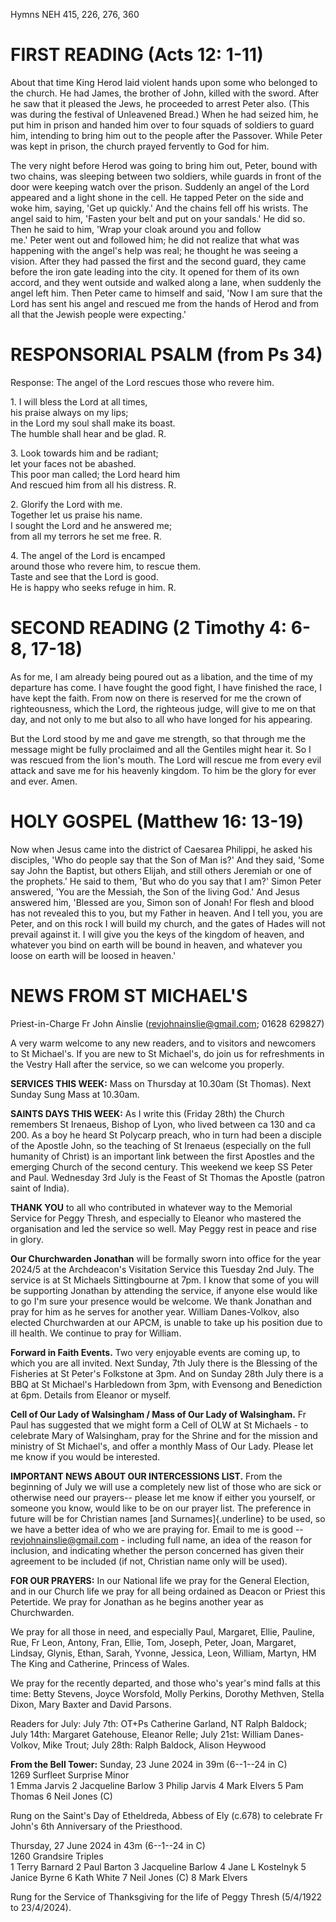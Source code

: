Hymns NEH 415, 226, 276, 360

# FIRST READING (Acts 12: 1-11)

About that time King Herod laid violent hands upon some who belonged to
the church. He had James, the brother of John, killed with the
sword. After he saw that it pleased the Jews, he proceeded to arrest
Peter also. (This was during the festival of Unleavened Bread.) When he
had seized him, he put him in prison and handed him over to four squads
of soldiers to guard him, intending to bring him out to the people after
the Passover. While Peter was kept in prison, the church prayed
fervently to God for him.

The very night before Herod was going to bring him out, Peter, bound
with two chains, was sleeping between two soldiers, while guards in
front of the door were keeping watch over the prison. Suddenly an angel
of the Lord appeared and a light shone in the cell. He tapped Peter on
the side and woke him, saying, 'Get up quickly.' And the chains fell off
his wrists. The angel said to him, 'Fasten your belt and put on your
sandals.' He did so. Then he said to him, 'Wrap your cloak around you
and follow me.' Peter went out and followed him; he did not realize that
what was happening with the angel's help was real; he thought he was
seeing a vision. After they had passed the first and the second guard,
they came before the iron gate leading into the city. It opened for them
of its own accord, and they went outside and walked along a lane, when
suddenly the angel left him. Then Peter came to himself and said, 'Now I
am sure that the Lord has sent his angel and rescued me from the hands
of Herod and from all that the Jewish people were expecting.'

# RESPONSORIAL PSALM (from Ps 34)

Response: The angel of the Lord rescues those who revere him.

1\. I will bless the Lord at all times,\
his praise always on my lips;\
in the Lord my soul shall make its boast.\
The humble shall hear and be glad. R.

3\. Look towards him and be radiant;\
let your faces not be abashed.\
This poor man called; the Lord heard him\
And rescued him from all his distress. R.

2\.  Glorify the Lord with me.\
Together let us praise his name.\
I sought the Lord and he answered me;\
from all my terrors he set me free. R.

4\. The angel of the Lord is encamped\
around those who revere him, to rescue them.\
Taste and see that the Lord is good.\
He is happy who seeks refuge in him. R.

# SECOND READING (2 Timothy 4: 6-8, 17-18)

As for me, I am already being poured out as a libation, and the time of
my departure has come. I have fought the good fight, I have finished the
race, I have kept the faith. From now on there is reserved for me the
crown of righteousness, which the Lord, the righteous judge, will give
to me on that day, and not only to me but also to all who have longed
for his appearing.

But the Lord stood by me and gave me strength, so that through me the
message might be fully proclaimed and all the Gentiles might hear it. So
I was rescued from the lion's mouth. The Lord will rescue me from every
evil attack and save me for his heavenly kingdom. To him be the glory
for ever and ever. Amen.

# HOLY GOSPEL (Matthew 16: 13-19)

Now when Jesus came into the district of Caesarea Philippi, he asked his
disciples, 'Who do people say that the Son of Man is?' And they said,
'Some say John the Baptist, but others Elijah, and still others Jeremiah
or one of the prophets.' He said to them, 'But who do you say that I
am?' Simon Peter answered, 'You are the Messiah, the Son of the living
God.' And Jesus answered him, 'Blessed are you, Simon son of Jonah! For
flesh and blood has not revealed this to you, but my Father in
heaven. And I tell you, you are Peter, and on this rock I will build my
church, and the gates of Hades will not prevail against it. I will give
you the keys of the kingdom of heaven, and whatever you bind on earth
will be bound in heaven, and whatever you loose on earth will be loosed
in heaven.'

# NEWS FROM ST MICHAEL'S

Priest-in-Charge Fr John Ainslie
([revjohnainslie@gmail.com](mailto:revjohnainslie@gmail.com);
01628 629827)

A very warm welcome to any new readers, and to visitors and
newcomers to St Michael's. If you are new to St Michael\'s, do join us
for refreshments in the Vestry Hall after the service, so we can welcome
you properly.

**SERVICES THIS WEEK:** Mass on Thursday at 10.30am (St Thomas). Next
Sunday Sung Mass at 10.30am.

**SAINTS DAYS THIS WEEK:** As I write this (Friday 28th) the Church
remembers St Irenaeus, Bishop of Lyon, who lived between ca 130 and
ca 200. As a boy he heard St Polycarp preach, who in turn had been a
disciple of the Apostle John, so the teaching of St Irenaeus (especially
on the full humanity of Christ) is an important link between the first
Apostles and the emerging Church of the second century. This weekend we
keep SS Peter and Paul. Wednesday 3rd July is the Feast of St
Thomas the Apostle (patron saint of India).

**THANK YOU** to all who contributed in whatever way to the Memorial
Service for Peggy Thresh, and especially to Eleanor who mastered the
organisation and led the service so well. May Peggy rest in peace and
rise in glory.

**Our Churchwarden Jonathan** will be formally sworn into office for the
year 2024/5 at the Archdeacon's Visitation Service this Tuesday 2nd
July. The service is at St Michaels Sittingbourne at 7pm. I know that
some of you will be supporting Jonathan by attending the service, if
anyone else would like to go I'm sure your presence would be welcome. We
thank Jonathan and pray for him as he serves for another year. William
Danes-Volkov, also elected Churchwarden at our APCM, is unable to take
up his position due to ill health. We continue to pray for William.

**Forward in Faith Events.** Two very enjoyable events are coming up, to
which you are all invited. Next Sunday, 7th July there is the
Blessing of the Fisheries at St Peter's Folkstone at 3pm. And on
Sunday 28th July there is a BBQ at St Michael's Harbledown from 3pm,
with Evensong and Benediction at 6pm. Details from Eleanor or myself.

**Cell of Our Lady of Walsingham / Mass of Our Lady of Walsingham.** Fr
Paul has suggested that we might form a Cell of OLW at St Michaels - to
celebrate Mary of Walsingham, pray for the Shrine and for the mission
and ministry of St Michael's, and offer a monthly Mass of Our Lady.
Please let me know if you would be interested.

**IMPORTANT NEWS ABOUT OUR INTERCESSIONS LIST.** From the beginning of
July we will use a completely new list of those who are sick or
otherwise need our prayers-- please let me know if either you yourself,
or someone you know, would like to be on our prayer list. The
preference in future will be for Christian names [and
Surnames]{.underline} to be used, so we have a better idea of who we are
praying for. Email to me is good -- <revjohnainslie@gmail.com> -
including full name, an idea of the reason for inclusion, and indicating
whether the person concerned has given their agreement to be included
(if not, Christian name only will be used).

**FOR OUR PRAYERS:** In our National life we pray for the General
Election, and in our Church life we pray for all being ordained as
Deacon or Priest this Petertide. We pray for Jonathan as he begins
another year as Churchwarden.

We pray for all those in need, and especially Paul, Margaret, Ellie,
Pauline, Rue, Fr Leon, Antony, Fran, Ellie, Tom, Joseph, Peter, Joan,
Margaret, Lindsay, Glynis, Ethan, Sarah, Yvonne, Jessica, Leon, William,
Martyn, HM The King and Catherine, Princess of Wales.

We pray for the recently departed, and those who's year's mind falls at
this time: Betty Stevens, Joyce Worsfold, Molly Perkins, Dorothy
Methven, Stella Dixon, Mary Baxter and David Parsons.

Readers for July: July 7th: OT+Ps Catherine Garland, NT Ralph
Baldock; July 14th: Margaret Gatehouse, Eleanor Relle; July
21st: William Danes-Volkov, Mike Trout; July 28th: Ralph
Baldock, Alison Heywood

**From the Bell Tower:** Sunday, 23 June 2024 in 39m (6--1--24 in C)\
1269 Surfleet Surprise Minor\
1 Emma Jarvis 2 Jacqueline Barlow 3 Philip Jarvis 4 Mark Elvers 5 Pam
Thomas 6 Neil Jones (C)

Rung on the Saint's Day of Etheldreda, Abbess of Ely (c.678) to
celebrate Fr John's 6th Anniversary of the Priesthood.

Thursday, 27 June 2024 in 43m (6--1--24 in C)\
1260 Grandsire Triples\
1 Terry Barnard 2 Paul Barton 3 Jacqueline Barlow 4 Jane L Kostelnyk 5
Janice Byrne 6 Kath White 7 Neil Jones (C) 8 Mark Elvers

Rung for the Service of Thanksgiving for the life of Peggy Thresh
(5/4/1922 to 23/4/2024).
